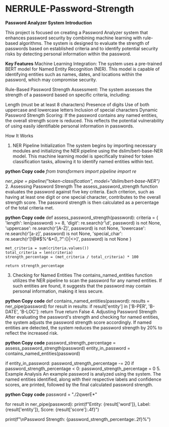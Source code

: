# NERRULE-Password-Strength
**Password Analyzer System**
**Introduction**

This project is focused on creating a Password Analyzer system that enhances password security by combining machine learning with rule-based algorithms. The system is designed to evaluate the strength of passwords based on established criteria and to identify potential security risks by detecting personal information within the password.

**Key Features**
Machine Learning Integration: The system uses a pre-trained BERT model for Named Entity Recognition (NER). This model is capable of identifying entities such as names, dates, and locations within the password, which may compromise security.

Rule-Based Password Strength Assessment: The system assesses the strength of a password based on specific criteria, including:

Length (must be at least 8 characters)
Presence of digits
Use of both uppercase and lowercase letters
Inclusion of special characters
Dynamic Password Strength Scoring: If the password contains any named entities, the overall strength score is reduced. This reflects the potential vulnerability of using easily identifiable personal information in passwords.

How It Works
1. NER Pipeline Initialization
The system begins by importing necessary modules and initializing the NER pipeline using the dslim/bert-base-NER model. This machine learning model is specifically trained for token classification tasks, allowing it to identify named entities within text.

**python
Copy code**
_from transformers import pipeline
import re_

_ner_pipe = pipeline("token-classification", model="dslim/bert-base-NER")_
2. Assessing Password Strength
The assess_password_strength function evaluates the password against five key criteria. Each criterion, such as having at least one digit or one special character, contributes to the overall strength score. The password strength is then calculated as a percentage of the total criteria met.

**python
Copy code**
def assess_password_strength(password):
    criteria = {
        'length': len(password) >= 8,
        'digit': re.search(r'\d', password) is not None,
        'uppercase': re.search(r'[A-Z]', password) is not None,
        'lowercase': re.search(r'[a-z]', password) is not None,
        'special_char': re.search(r'[!@#$%^&*(),.?":{}|<>]', password) is not None
    }
    
    met_criteria = sum(criteria.values())
    total_criteria = len(criteria)
    strength_percentage = (met_criteria / total_criteria) * 100
    
    return strength_percentage
3. Checking for Named Entities
The contains_named_entities function utilizes the NER pipeline to scan the password for any named entities. If such entities are found, it suggests that the password may contain personal information, making it less secure.

**python
Copy code**
def contains_named_entities(password):
    results = ner_pipe(password)
    for result in results:
        if result['entity'] in ['B-PER', 'B-DATE', 'B-LOC']:
            return True
    return False
4. Adjusting Password Strength
After evaluating the password's strength and checking for named entities, the system adjusts the password strength score accordingly. If named entities are detected, the system reduces the password strength by 20% to reflect the increased risk.

**python
Copy code**
password_strength_percentage = assess_password_strength(password)
entity_in_password = contains_named_entities(password)

if entity_in_password:
    password_strength_percentage -= 20
    if password_strength_percentage < 0:
        password_strength_percentage = 0
5. Example Analysis
An example password is analyzed using the system. The named entities identified, along with their respective labels and confidence scores, are printed, followed by the final calculated password strength.

**python
Copy code**
password = "./2qwerE*"

for result in ner_pipe(password):
    print(f"Entity: {result['word']}, Label: {result['entity']}, Score: {result['score']:.4f}")

print(f"\nPassword Strength: {password_strength_percentage:.2f}%")
